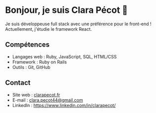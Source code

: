 # Bonjour, je suis Clara Pécot 👋

Je suis développeuse full stack avec une préférence pour le front-end !
Actuellement, j'étudie le framework React.

## Compétences

- Langages web : Ruby, JavaScript, SQL, HTML/CSS
- Framework : Ruby on Rails
- Outils : Git, GitHub

## Contact

- Site web : [clarapecot.fr](https://www.clarapecot.fr/)
- E-mail : clara.pecot44@gmail.com
- LinkedIn : https://www.linkedin.com/in/clarapecot/


<!--
**ClaraP44/ClaraP44** is a ✨ _special_ ✨ repository because its `README.md` (this file) appears on your GitHub profile.

Here are some ideas to get you started:

- 🔭 I’m currently working on ...
- 🌱 I’m currently learning ...
- 👯 I’m looking to collaborate on ...
- 🤔 I’m looking for help with ...
- 💬 Ask me about ...
- 📫 How to reach me: ...
- 😄 Pronouns: ...
- ⚡ Fun fact: ...
-->
